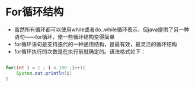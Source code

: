# For循环结构

- 虽然所有循环都可以使用while或者do..while循环表示，但java提供了另一种语句——for循环，使一些循环结构变得简单
- for循环语句是支持迭代的一种通用结构，是最有效，最灵活的循环结构
- for循环执行的次数是在执行前就确定的。语法格式如下：

```java

for(int i = 1 ; i < 100 ;i++){
    System.out.println(i)
}
```

